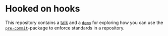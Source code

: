 # Hooked on hooks

This repository contains a [talk](https://sunnivin.github.io/hooked-on-hooks/talk/slides.html) and a [`demo`](https://github.com/sunnivin/hooked-on-hooks/tree/main/demo) for exploring how you can use the [`pre-commit`](https://pypi.org/project/pre-commit/)-package to enforce standards in a repository.
